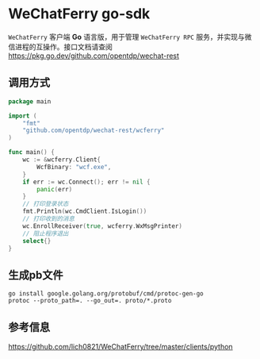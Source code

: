 # WeChatFerry go-sdk

`WeChatFerry` 客户端 **Go** 语言版，用于管理 `WeChatFerry RPC` 服务，并实现与微信进程的互操作。接口文档请查阅 <https://pkg.go.dev/github.com/opentdp/wechat-rest>

## 调用方式

```go
package main

import (
    "fmt"
    "github.com/opentdp/wechat-rest/wcferry"
)

func main() {
    wc := &wcferry.Client{
        WcfBinary: "wcf.exe",
    }
    if err := wc.Connect(); err != nil {
        panic(err)
    }
    // 打印登录状态
    fmt.Println(wc.CmdClient.IsLogin())
    // 打印收到的消息
    wc.EnrollReceiver(true, wcferry.WxMsgPrinter)
    // 阻止程序退出
    select{}
}
```

## 生成pb文件

```shell
go install google.golang.org/protobuf/cmd/protoc-gen-go
protoc --proto_path=. --go_out=. proto/*.proto
```

## 参考信息

<https://github.com/lich0821/WeChatFerry/tree/master/clients/python>
